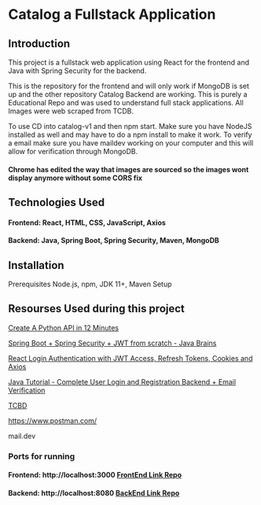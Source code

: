 # Catalog a Fullstack Application
## Introduction
This project is a fullstack web application using React for the frontend and Java with Spring Security for the backend.

This is the repository for the frontend and will only work if MongoDB is set up and the other repository Catalog Backend are working. This is purely a Educational Repo and was used to understand full stack applications. All Images were web scraped from TCDB. 

To use CD into catalog-v1 and then npm start. Make sure you have NodeJS installed as well and may have to do a npm install to make it work. To verify a email make sure you have maildev working on your computer and this will allow for verification through MongoDB.

#### Chrome has edited the way that images are sourced so the images wont display anymore without some CORS fix 
## Technologies Used
#### Frontend: React, HTML, CSS, JavaScript, Axios
#### Backend: Java, Spring Boot, Spring Security, Maven, MongoDB
## Installation
Prerequisites
Node.js, npm, JDK 11+, Maven
Setup
## Resourses Used during this project

[Create A Python API in 12 Minutes](https://www.youtube.com/watch?v=zsYIw6RXjfM&ab_channel=TechWithTim)

[Spring Boot + Spring Security + JWT from scratch - Java Brains ](https://www.youtube.com/watch?v=X80nJ5T7YpE&t=1915s&ab_channel=JavaBrains)


[React Login Authentication with JWT Access, Refresh Tokens, Cookies and Axios](https://www.youtube.com/watch?v=nI8PYZNFtac&ab_channel=DaveGray)

[Java Tutorial - Complete User Login and Registration Backend + Email Verification ](https://www.youtube.com/watch?v=QwQuro7ekvc&ab_channel=Amigoscode)

[TCBD](https://www.tcdb.com/ViewCard.cfm/sid/13617/cid/2052467)

https://www.postman.com/ 

mail.dev


### Ports for running
#### Frontend: http://localhost:3000 [FrontEnd Link Repo]( https://github.com/brodiembusby/Catalogue)

#### Backend: http://localhost:8080 [BackEnd Link Repo]( https://github.com/brodiembusby/CatalogBackend)

